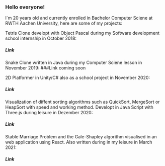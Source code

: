 ### Hello everyone!

I´m 20 years old and currently enrolled in Bachelor Computer Sciene at RWTH Aachen University, here are some of my projects:


Tetris Clone developt with Object Pascal during my Software development school internship in October 2018:
##### Link

Snake Clone written in Java during my Computer Sciene lesson in November 2019:
###Link coming soon

2D Platformer in Unity/C# also as a school project in November 2020:
##### Link

Visualization of diffent sorting algorithms such as QuickSort, MergeSort or HeapSort with speed and working method. 
Developt in Java Script with Three.js during leisure in Dezember 2020:
##### Link

Stable Marriage Problem and the Gale-Shapley algorithm visualised in an web application using React.
Also written during in my leisure in March 2021:
##### Link
 
<!--
**Feko-Karels/Feko-Karels** is a ✨ _special_ ✨ repository because its `README.md` (this file) appears on your GitHub profile.

Here are some ideas to get you started:

- 🔭 I’m currently working on ...
- 🌱 I’m currently learning ...
- 👯 I’m looking to collaborate on ...
- 🤔 I’m looking for help with ...
- 💬 Ask me about ...
- 📫 How to reach me: ...
- 😄 Pronouns: ...
- ⚡ Fun fact: ...
-->

